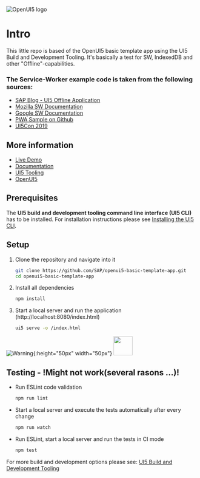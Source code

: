 ![OpenUI5 logo](http://openui5.org/images/OpenUI5_new_big_side.png)

# Intro
This little repo is based of the OpenUI5 basic template app using the UI5 Build and Development Tooling. It's basically a test for SW, IndexedDB and other "Offline"-capabilities.

### The Service-Worker example code is taken from the following sources:
* [SAP Blog - UI5 Offline Application](https://blogs.sap.com/2016/01/14/ui5-offline-application-using-serviceworker-api/)
* [Mozilla SW Documentation](https://developer.mozilla.org/de/docs/Web/API/Service_Worker_API)
* [Google SW Documentation](https://developers.google.com/web/fundamentals/primers/service-workers/)
* [PWA Sample on Github](https://github.com/SAP/openui5-pwa-sample/blob/master/src/service-worker.js)
* [UI5Con 2019](https://www.youtube.com/watch?v=z_bwa1wMyT4&feature=youtu.be)

## More information
* [Live Demo](https://sap.github.io/openui5-basic-template-app)
* [Documentation](https://openui5.hana.ondemand.com/#/topic/7a4d93c0b0bb439b9d889ffc5b02eac9)
* [UI5 Tooling](https://github.com/SAP/ui5-tooling)
* [OpenUI5](https://github.com/SAP/openui5)

## Prerequisites
The **UI5 build and development tooling command line interface (UI5 CLI)** has to be installed.
For installation instructions please see [Installing the UI5 CLI](https://github.com/SAP/ui5-tooling#installing-the-ui5-cli).

## Setup
1. Clone the repository and navigate into it
    ```sh
    git clone https://github.com/SAP/openui5-basic-template-app.git
    cd openui5-basic-template-app
    ```
1. Install all dependencies
    ```sh
    npm install
    ```

1. Start a local server and run the application (http://localhost:8080/index.html)
    ```sh
    ui5 serve -o /index.html
    ```

![Warning](https://www.freeiconspng.com/uploads/dangerous-icon-13.png){:height="50px" width="50px"}
<img src="https://www.freeiconspng.com/uploads/dangerous-icon-13.png" height="50px" width="50">
## Testing - !Might not work(several rasons ...)!
* Run ESLint code validation
    ```sh
    npm run lint
    ```
* Start a local server and execute the tests automatically after every change
    ```sh
    npm run watch
    ```
* Run ESLint, start a local server and run the tests in CI mode
    ```sh
    npm test
    ```

For more build and development options please see: [UI5 Build and Development Tooling](https://github.com/SAP/ui5-tooling)

